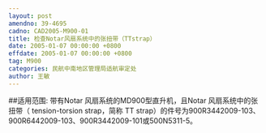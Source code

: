 ```yaml
---
layout: post
amendno: 39-4695
cadno: CAD2005-M900-01
title: 检查Notar风扇系统中的张扭带（TTstrap）
date: 2005-01-07 00:00:00 +0800
effdate: 2005-01-07 00:00:00 +0800
tag: M900
categories: 民航中南地区管理局适航审定处
author: 王敏
---
```


##适用范围:
带有Notar 风扇系统的MD900型直升机，且Notar 风扇系统中的张扭带（ tension-torsion strap，简称 TT strap）的件号为900R3442009-103、900R6442009-103、900R3442009-101或500N5311-5。

